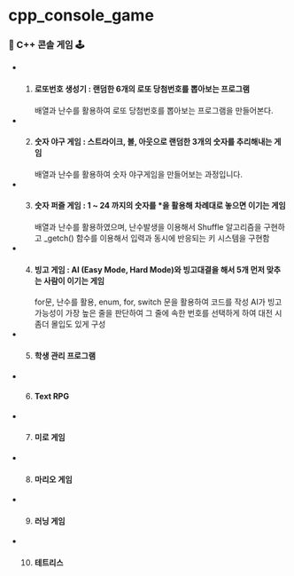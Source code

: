 # cpp_console_game

### 📼 C++ 콘솔 게임 🕹

- 1. #### 로또번호 생성기 : 랜덤한 6개의 로또 당첨번호를 뽑아보는 프로그램
     배열과 난수를 활용하여 로또 당첨번호를 뽑아보는 프로그램을 만들어본다.

- 2. #### 숫자 야구 게임 : 스트라이크, 볼, 아웃으로 랜덤한 3개의 숫자를 추리해내는 게임
     배열과 난수를 활용하여 숫자 야구게임을 만들어보는 과정입니다.

- 3. #### 숫자 퍼즐 게임 : 1 ~ 24 까지의 숫자를 \*을 활용해 차례대로 놓으면 이기는 게임
     배열과 난수를 활용하였으며, 난수발생을 이용해서 Shuffle 알고리즘을 구현하고
     \_getch() 함수를 이용해서 입력과 동시에 반응되는 키 시스템을 구현함

- 4. #### 빙고 게임 : AI (Easy Mode, Hard Mode)와 빙고대결을 해서 5개 먼저 맞추는 사람이 이기는 게임
     for문, 난수를 활용, enum, for, switch 문을 활용하여 코드를 작성
     AI가 빙고 가능성이 가장 높은 줄을 판단하여 그 줄에 속한 번호를 선택하게 하여 대전 시 좀더 몰입도 있게 구성

- 5. #### 학생 관리 프로그램

- 6. #### Text RPG

- 7. #### 미로 게임

- 8. #### 마리오 게임

- 9. #### 러닝 게임

- 10. #### 테트리스
